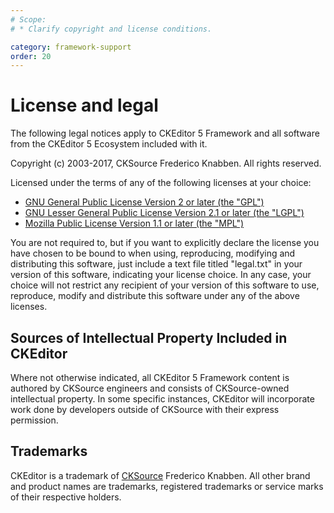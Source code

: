 ```yaml
---
# Scope:
# * Clarify copyright and license conditions.

category: framework-support
order: 20
---
```


# License and legal

The following legal notices apply to CKEditor 5 Framework and all software from the CKEditor 5 Ecosystem included with it.

Copyright (c) 2003-2017, CKSource Frederico Knabben. All rights reserved.

Licensed under the terms of any of the following licenses at your choice:

* [GNU General Public License Version 2 or later (the "GPL")](http://www.gnu.org/licenses/old-licenses/gpl-2.0.html)
* [GNU Lesser General Public License Version 2.1 or later (the "LGPL")](http://www.gnu.org/licenses/old-licenses/lgpl-2.1.html)
* [Mozilla Public License Version 1.1 or later (the "MPL")](http://www.mozilla.org/MPL/MPL-1.1.html)

You are not required to, but if you want to explicitly declare the license you have chosen to be bound to when using, reproducing, modifying and distributing this software, just include a text file titled "legal.txt" in your version of this software, indicating your license choice. In any case, your choice will not restrict any recipient of your version of this software to use, reproduce, modify and distribute this software under any of the above licenses.

##  Sources of Intellectual Property Included in CKEditor

Where not otherwise indicated, all CKEditor 5 Framework content is authored by CKSource engineers and consists of CKSource-owned intellectual property. In some specific instances, CKEditor will incorporate work done by developers outside of CKSource with their express permission.

<!-- TODO 5 -->

## Trademarks

CKEditor is a trademark of [CKSource](http://cksource.com/) Frederico Knabben. All other brand and product names are trademarks, registered trademarks or service marks of their respective holders.

